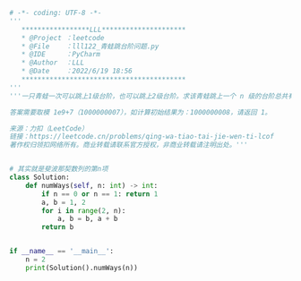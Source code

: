 
<BlogInfo id="1029" title="125.青蛙跳台阶问题" author="白日梦想猿" pv=0 read_times=0 pre_cost_time=0分42秒 category="leetcode" tag_list="['leetcode']" create_time="2022.06.19 18:56:30" update_time="2022.06.19 19:17:03" />

```python
# -*- coding: UTF-8 -*-
'''
   *****************LLL*********************
   * @Project ：leetcode                       
   * @File    ：lll122_青蛙跳台阶问题.py                  
   * @IDE     ：PyCharm             
   * @Author  ：LLL                         
   * @Date    ：2022/6/19 18:56             
   *****************************************
'''
'''一只青蛙一次可以跳上1级台阶，也可以跳上2级台阶。求该青蛙跳上一个 n 级的台阶总共有多少种跳法。

答案需要取模 1e9+7（1000000007），如计算初始结果为：1000000008，请返回 1。

来源：力扣（LeetCode）
链接：https://leetcode.cn/problems/qing-wa-tiao-tai-jie-wen-ti-lcof
著作权归领扣网络所有。商业转载请联系官方授权，非商业转载请注明出处。'''


# 其实就是斐波那契数列的第n项
class Solution:
    def numWays(self, n: int) -> int:
        if n == 0 or n == 1: return 1
        a, b = 1, 2
        for i in range(2, n):
            a, b = b, a + b
        return b


if __name__ == '__main__':
    n = 2
    print(Solution().numWays(n))

```
